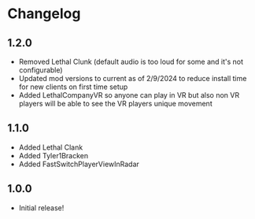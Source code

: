 # Changelog

## 1.2.0
- Removed Lethal Clunk (default audio is too loud for some and it's not configurable)
- Updated mod versions to current as of 2/9/2024 to reduce install time for new clients on first time setup
- Added LethalCompanyVR so anyone can play in VR but also non VR players will be able to see the VR players unique movement

## 1.1.0
- Added Lethal Clank
- Added Tyler1Bracken
- Added FastSwitchPlayerViewInRadar

## 1.0.0
- Initial release!
